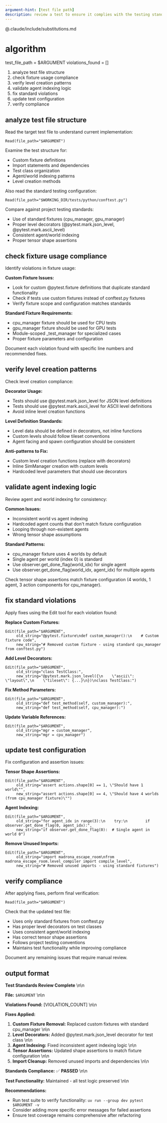 ```yaml
---
argument-hint: [test file path]
description: review a test to ensure it complies with the testing standards
---
```

@.claude/include/substitutions.md

# algorithm

test_file_path = $ARGUMENT
violations_found = []

1. analyze test file structure
2. check fixture usage compliance
3. verify level creation patterns
4. validate agent indexing logic
5. fix standard violations
6. update test configuration
7. verify compliance

## analyze test file structure

Read the target test file to understand current implementation:

```tool
Read(file_path="$ARGUMENT")
```

Examine the test structure for:
- Custom fixture definitions
- Import statements and dependencies
- Test class organization
- Agent/world indexing patterns
- Level creation methods

Also read the standard testing configuration:

```tool
Read(file_path="$WORKING_DIR/tests/python/conftest.py")
```

Compare against project testing standards:
- Use of standard fixtures (cpu_manager, gpu_manager)
- Proper level decorators (@pytest.mark.json_level, @pytest.mark.ascii_level)
- Consistent agent/world indexing
- Proper tensor shape assertions

## check fixture usage compliance

Identify violations in fixture usage:

**Custom Fixture Issues:**
- Look for custom @pytest.fixture definitions that duplicate standard functionality
- Check if tests use custom fixtures instead of conftest.py fixtures
- Verify fixture scope and configuration matches standards

**Standard Fixture Requirements:**
- cpu_manager fixture should be used for CPU tests
- gpu_manager fixture should be used for GPU tests  
- Module-scoped _test_manager for specialized cases
- Proper fixture parameters and configuration

Document each violation found with specific line numbers and recommended fixes.

## verify level creation patterns

Check level creation compliance:

**Decorator Usage:**
- Tests should use @pytest.mark.json_level for JSON level definitions
- Tests should use @pytest.mark.ascii_level for ASCII level definitions
- Avoid inline level creation functions

**Level Definition Standards:**
- Level data should be defined in decorators, not inline functions
- Custom levels should follow tileset conventions
- Agent facing and spawn configuration should be consistent

**Anti-patterns to Fix:**
- Custom level creation functions (replace with decorators)
- Inline SimManager creation with custom levels
- Hardcoded level parameters that should use decorators

## validate agent indexing logic

Review agent and world indexing for consistency:

**Common Issues:**
- Inconsistent world vs agent indexing
- Hardcoded agent counts that don't match fixture configuration
- Looping through non-existent agents
- Wrong tensor shape assumptions

**Standard Patterns:**
- cpu_manager fixture uses 4 worlds by default
- Single agent per world (index 0) is standard
- Use observer.get_done_flag(world_idx) for single agent
- Use observer.get_done_flag(world_idx, agent_idx) for multiple agents

Check tensor shape assertions match fixture configuration (4 worlds, 1 agent, 3 action components for cpu_manager).

## fix standard violations

Apply fixes using the Edit tool for each violation found:

**Replace Custom Fixtures:**
```tool
Edit(file_path="$ARGUMENT", 
     old_string="@pytest.fixture\ndef custom_manager():\n    # Custom fixture code",
     new_string="# Removed custom fixture - using standard cpu_manager from conftest.py")
```

**Add Level Decorators:**
```tool
Edit(file_path="$ARGUMENT",
     old_string="class TestClass:",
     new_string="@pytest.mark.json_level({\n    \"ascii\": \"layout\",\n    \"tileset\": {...}\n})\nclass TestClass:")
```

**Fix Method Parameters:**
```tool
Edit(file_path="$ARGUMENT",
     old_string="def test_method(self, custom_manager):",
     new_string="def test_method(self, cpu_manager):")
```

**Update Variable References:**
```tool
Edit(file_path="$ARGUMENT",
     old_string="mgr = custom_manager",
     new_string="mgr = cpu_manager")
```

## update test configuration

Fix configuration and assertion issues:

**Tensor Shape Assertions:**
```tool
Edit(file_path="$ARGUMENT",
     old_string="assert actions.shape[0] == 1, \"Should have 1 world\"",
     new_string="assert actions.shape[0] == 4, \"Should have 4 worlds (from cpu_manager fixture)\"")
```

**Agent Indexing:**
```tool
Edit(file_path="$ARGUMENT",
     old_string="for agent_idx in range(3):\n    try:\n        if observer.get_done_flag(0, agent_idx):",
     new_string="if observer.get_done_flag(0):  # Single agent in world 0")
```

**Remove Unused Imports:**
```tool
Edit(file_path="$ARGUMENT",
     old_string="import madrona_escape_room\nfrom madrona_escape_room.level_compiler import compile_level",
     new_string="# Removed unused imports - using standard fixtures")
```

## verify compliance

After applying fixes, perform final verification:

```tool
Read(file_path="$ARGUMENT")
```

Check that the updated test file:
- Uses only standard fixtures from conftest.py
- Has proper level decorators on test classes
- Uses consistent agent/world indexing
- Has correct tensor shape assertions
- Follows project testing conventions
- Maintains test functionality while improving compliance

Document any remaining issues that require manual review.

## output format

**Test Standards Review Complete** \\n\\n

**File:** `$ARGUMENT` \\n\\n

**Violations Found:** [VIOLATION_COUNT] \\n\\n

**Fixes Applied:**
1. **Custom Fixture Removal:** Replaced custom fixtures with standard cpu_manager \\n\\n
2. **Level Decorators:** Added @pytest.mark.json_level decorator for test class \\n\\n  
3. **Agent Indexing:** Fixed inconsistent agent indexing logic \\n\\n
4. **Tensor Assertions:** Updated shape assertions to match fixture configuration \\n\\n
5. **Import Cleanup:** Removed unused imports and dependencies \\n\\n

**Standards Compliance:** ✅ **PASSED** \\n\\n

**Test Functionality:** Maintained - all test logic preserved \\n\\n

**Recommendations:**
- Run test suite to verify functionality: `uv run --group dev pytest $ARGUMENT -v`
- Consider adding more specific error messages for failed assertions
- Ensure test coverage remains comprehensive after refactoring